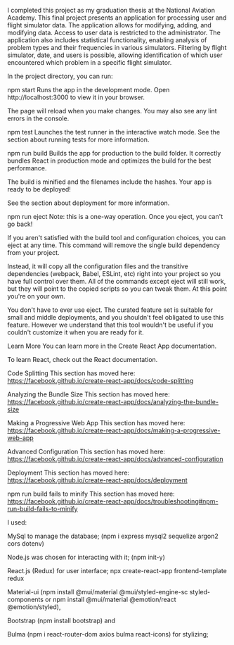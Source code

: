 I completed this project as my graduation thesis at the National Aviation Academy. 
This final project presents an application for processing user and flight simulator data. 
The application allows for modifying, adding, and modifying data. Access to user data is restricted to the administrator. 
The application also includes statistical functionality, enabling analysis of problem types and their frequencies in various simulators. 
Filtering by flight simulator, date, and users is possible, allowing identification of which user encountered which problem in a specific flight simulator.

In the project directory, you can run:

npm start
Runs the app in the development mode.
Open http://localhost:3000 to view it in your browser.

The page will reload when you make changes.
You may also see any lint errors in the console.

npm test
Launches the test runner in the interactive watch mode.
See the section about running tests for more information.

npm run build
Builds the app for production to the build folder.
It correctly bundles React in production mode and optimizes the build for the best performance.

The build is minified and the filenames include the hashes.
Your app is ready to be deployed!

See the section about deployment for more information.

npm run eject
Note: this is a one-way operation. Once you eject, you can't go back!

If you aren't satisfied with the build tool and configuration choices, you can eject at any time. This command will remove the single build dependency from your project.

Instead, it will copy all the configuration files and the transitive dependencies (webpack, Babel, ESLint, etc) right into your project so you have full control over them. All of the commands except eject will still work, but they will point to the copied scripts so you can tweak them. At this point you're on your own.

You don't have to ever use eject. The curated feature set is suitable for small and middle deployments, and you shouldn't feel obligated to use this feature. However we understand that this tool wouldn't be useful if you couldn't customize it when you are ready for it.

Learn More
You can learn more in the Create React App documentation.

To learn React, check out the React documentation.

Code Splitting
This section has moved here: https://facebook.github.io/create-react-app/docs/code-splitting

Analyzing the Bundle Size
This section has moved here: https://facebook.github.io/create-react-app/docs/analyzing-the-bundle-size

Making a Progressive Web App
This section has moved here: https://facebook.github.io/create-react-app/docs/making-a-progressive-web-app

Advanced Configuration
This section has moved here: https://facebook.github.io/create-react-app/docs/advanced-configuration

Deployment
This section has moved here: https://facebook.github.io/create-react-app/docs/deployment

npm run build fails to minify
This section has moved here: https://facebook.github.io/create-react-app/docs/troubleshooting#npm-run-build-fails-to-minify


I used:

 MySql to manage the database; (npm i express mysql2 sequelize argon2 cors dotenv)
 
 Node.js was chosen for interacting with it; (npm init-y)  
 
 React.js (Redux) for user interface; npx create-react-app frontend-template redux
 
 Material-ui (npm install @mui/material @mui/styled-engine-sc styled-components or npm install @mui/material @emotion/react @emotion/styled), 
 
 Bootstrap (npm install bootstrap) and 
 
 Bulma (npm i react-router-dom axios bulma react-icons) for stylizing;

